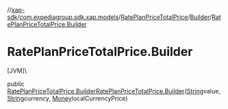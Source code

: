 //[xap-sdk](../../../../index.md)/[com.expediagroup.sdk.xap.models](../../index.md)/[RatePlanPriceTotalPrice](../index.md)/[Builder](index.md)/[RatePlanPriceTotalPrice.Builder](-rate-plan-price-total-price.-builder.md)

# RatePlanPriceTotalPrice.Builder

[JVM]\

public [RatePlanPriceTotalPrice.Builder](index.md)[RatePlanPriceTotalPrice.Builder](-rate-plan-price-total-price.-builder.md)([String](https://docs.oracle.com/javase/8/docs/api/java/lang/String.html)value, [String](https://docs.oracle.com/javase/8/docs/api/java/lang/String.html)currency, [Money](../../-money/index.md)localCurrencyPrice)
